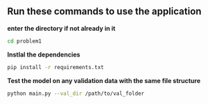 ## Run these commands to use the application

**enter the directory if not already in it**
```sh
cd problem1
```

**Instlal the dependencies**
```sh
pip install -r requirements.txt
```

**Test the model on any validation data with the same file structure**
```sh
python main.py --val_dir /path/to/val_folder
```